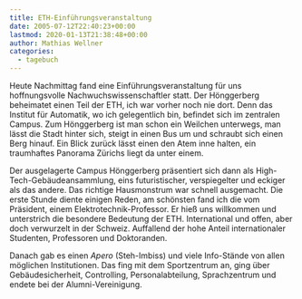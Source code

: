 ```yaml
---
title: ETH-Einführungsveranstaltung
date: 2005-07-12T22:40:23+00:00
lastmod: 2020-01-13T21:38:48+00:00
author: Mathias Wellner
categories:
  - tagebuch
---
```

Heute Nachmittag fand eine Einführungsveranstaltung für uns hoffnungsvolle Nachwuchswissenschaftler statt. Der Hönggerberg beheimatet einen Teil der ETH, ich war vorher noch nie dort. Denn das Institut für Automatik, wo ich gelegentlich bin, befindet sich im zentralen Campus. Zum Hönggerberg ist man schon ein Weilchen unterwegs, man lässt die Stadt hinter sich, steigt in einen Bus um und schraubt sich einen Berg hinauf. Ein Blick zurück lässt einen den Atem inne halten, ein traumhaftes Panorama Zürichs liegt da unter einem.
<!--more-->

Der ausgelagerte Campus Hönggerberg präsentiert sich dann als High-Tech-Gebäudeansammlung, eins futuristischer, verspiegelter und eckiger als das andere. Das richtige Hausmonstrum war schnell ausgemacht. Die erste Stunde diente einigen Reden, am schönsten fand ich die vom Präsident, einem Elektrotechnik-Professor. Er hieß uns willkommen und unterstrich die besondere Bedeutung der ETH. International und offen, aber doch verwurzelt in der Schweiz. Auffallend der hohe Anteil internationaler Studenten, Professoren und Doktoranden.

Danach gab es einen _Apero_ (Steh-Imbiss) und viele Info-Stände von allen möglichen Institutionen. Das fing mit dem Sportzentrum an, ging über Gebäudesicherheit, Controlling, Personalabteilung, Sprachzentrum und endete bei der Alumni-Vereinigung.